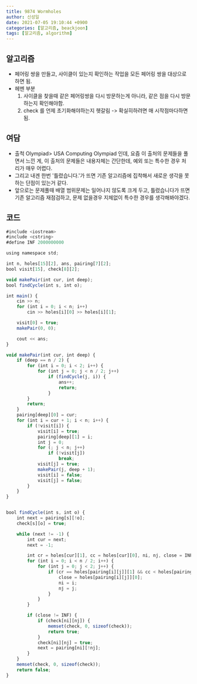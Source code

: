 ```yaml
---
title: 9874 Wormholes
author: 신성일
date: 2021-07-05 19:10:44 +0900
categories: [알고리즘, beackjoon]
tags: [알고리즘, algorithm]
---
```


## 알고리즘

- 페어링 쌍을 만들고, 사이클이 있는지 확인하는 작업을 모든 페어링 쌍을 대상으로 하면 됨.
- 헤멘 부분
  1. 사이클을 찾을때 같은 페어링쌍을 다시 방문하는게 아니라, 같은 점을 다시 방문하는지 확인해야함.
  2. check 를 언제 초기화해야하는지 헷갈림 -> 확실히하려면 매 시작점마다하면 됨.

## 여담

- 출척 Olympiad> USA Computing Olympiad 인데, 요즘 이 출처의 문제들을 풀면서 느낀 게, 이 출처의 문제들은 내용자체는 간단한데, 예외 또는 특수한 경우 처리가 매우 어렵다.
- 그리고 내겐 한번 '틀렸습니다.'가 뜨면 기존 알고리즘에 집착해서 새로운 생각을 못하는 단점이 있는거 같다.
- 앞으로는 문제풀때 배열 범위문제는 일어나지 않도록 크게 두고, 틀렸습니다가 뜨면 기존 알고리즘 재점검하고, 문제 없을경우 지체없이 특수한 경우를 생각해봐야겠다.

## 코드

```js
#include <iostream>
#include <cstring>
#define INF 2000000000

using namespace std;

int n, holes[15][2], ans, pairing[7][2];
bool visit[15], check[8][2];

void makePair(int cur, int deep);
bool findCycle(int s, int o);

int main() {
	cin >> n;
	for (int i = 0; i < n; i++)
		cin >> holes[i][0] >> holes[i][1];

	visit[0] = true;
	makePair(0, 0);

	cout << ans;
}

void makePair(int cur, int deep) {
	if (deep == n / 2) {
		for (int i = 0; i < 2; i++) {
			for (int j = 0; j < n / 2; j++)
				if (findCycle(j, i)) {
					ans++;
					return;
				}
		}
		return;
	}
	pairing[deep][0] = cur;
	for (int i = cur + 1; i < n; i++) {
		if (!visit[i]) {
			visit[i] = true;
			pairing[deep][1] = i;
			int j = 0;
			for (; j < n; j++)
				if (!visit[j])
					break;
			visit[j] = true;
			makePair(j, deep + 1);
			visit[i] = false;
			visit[j] = false;
		}
	}
}


bool findCycle(int s, int o) {
	int next = pairing[s][!o];
	check[s][o] = true;

	while (next != -1) {
		int cur = next;
		next = -1;

		int cr = holes[cur][1], cc = holes[cur][0], ni, nj, close = INF;
		for (int i = 0; i < n / 2; i++) {
			for (int j = 0; j < 2; j++) {
				if (cr == holes[pairing[i][j]][1] && cc < holes[pairing[i][j]][0] && holes[pairing[i][j]][0] < close) {
					close = holes[pairing[i][j]][0];
					ni = i;
					nj = j;
				}
			}
		}

		if (close != INF) {
			if (check[ni][nj]) {
				memset(check, 0, sizeof(check));
				return true;
			}
			check[ni][nj] = true;
			next = pairing[ni][!nj];
		}
	}
	memset(check, 0, sizeof(check));
	return false;
}
```
